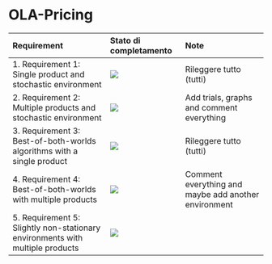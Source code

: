 # OLA-Pricing

| Requirement | Stato di completamento | Note |
| :--- | :--- | :--- |
| 1. Requirement 1: Single product and stochastic environment | ![](https://geps.dev/progress/100) | Rileggere tutto (tutti) |
| 2. Requirement 2: Multiple products and stochastic environment | ![](https://geps.dev/progress/80) | Add trials, graphs and comment everything |
| 3. Requirement 3: Best-of-both-worlds algorithms with a single product | ![](https://geps.dev/progress/100) | Rileggere tutto (tutti) |
| 4. Requirement 4: Best-of-both-worlds with multiple products | ![](https://geps.dev/progress/80) | Comment everything and maybe add another environment |
| 5. Requirement 5: Slightly non-stationary environments with multiple products | ![](https://geps.dev/progress/0) | |
